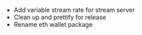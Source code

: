 - Add variable stream rate for stream server
- Clean up and prettify for release
- Rename eth wallet package
